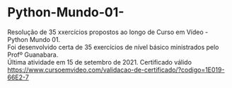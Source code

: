 # Python-Mundo-01-
Resolução de 35 xxercícios propostos ao longo de Curso em Vídeo - Python Mundo 01. <br>
Foi desenvolvido certa de 35 exercícios de nível básico ministrados pelo Profº Guanabara. <br>
Última atividade em 15 de setembro de 2021.
Certificado válido https://www.cursoemvideo.com/validacao-de-certificado/?codigo=1E019-66E2-7 
